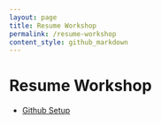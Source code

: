 ```yaml
---
layout: page
title: Resume Workshop
permalink: /resume-workshop
content_style: github_markdown
---
```


# Resume Workshop

- [Github Setup](/resume-workshop/setup)


